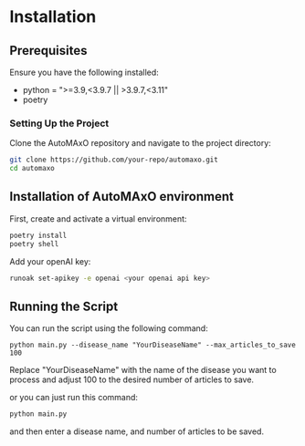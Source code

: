 # Installation

## Prerequisites

Ensure you have the following installed:
- python = ">=3.9,<3.9.7 || >3.9.7,<3.11"
- poetry

### Setting Up the Project

Clone the AutoMAxO repository and navigate to the project directory:

```bash
git clone https://github.com/your-repo/automaxo.git
cd automaxo
```

## Installation of AutoMAxO environment 

First, create and activate a virtual environment:

```bash
poetry install
poetry shell  
```

Add your openAI key:

```bash
runoak set-apikey -e openai <your openai api key>

```

## Running the Script

You can run the script using the following command:

```shell
python main.py --disease_name "YourDiseaseName" --max_articles_to_save 100
```
Replace "YourDiseaseName" with the name of the disease you want to process and adjust 100 to the desired number of articles to save.

or you can just run this command: 

```bash
python main.py
```
and then enter a disease name, and number of articles to be saved. 

